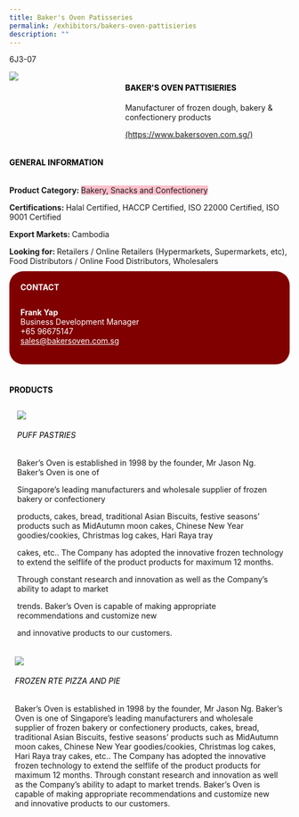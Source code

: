 ```yaml
---
title: Baker's Oven Patisseries
permalink: /exhibitors/bakers-oven-pattisieries
description: ""
---
```



<head>
	<div class="flex-paragraph">
		<!--hi there! this is a comment and will provide you with instructional guides-->
		<!--insert booth number here!-->
		<p style="text-transform: uppercase">6j3-07</p></div>
			<div class="flex-container" style="display: flex; flex-wrap: wrap;">
				<!--insert DOWNLOAD link of company logo between the " marks!-->
			<div class="card sgds" style="flex: 1 1 40%; display: block;"><img src="https://drive.google.com/uc?id=1XEVGFLFwTc5mQsDCnsrgYXKTl6sCOnAk&export=download"></div>
	<div class="card-sgds" style="flex: 1 1 58%; display: block; margin-left: 3px">
		<h4 style="text-transform: uppercase; color: black;"><!--insert the exhibitor's name between the <b> tags here--><b>Baker's Oven Pattisieries</b></h4><!--insert the exhibitor's description between the <p> tags here-->
		<p>Manufacturer of frozen dough, bakery & confectionery products</p>
		<!--insert the exhibitor's website link, making sure there is "https:// www." present please. make sure the entire https link goes in between the " marks-->
		<p><a href="[https://www.bakersoven.com.sg](https://www.bakersoven.com.sg/" target="_blank"><!--insert the www website link here (no need for https)-->(https://www.bakersoven.com.sg/)</a></p>
	</div>
</div>
</head>

<body>
	<h4 style="text-transform: uppercase; color: black;"><b>General Information</b></h4>
		<div class="flex-container" style="display: flex; flex-wrap: wrap;">
			<div class="card sgds" style="flex: 1 1 65%; display: block; align-self: stretch">
			<div class="flex-paragraph">
			<p><b>Product Category: </b><span style=" background-color: pink; border-radius: 10 px;"><!--insert the exhibitor's pdt cat between the <p> tags here-->Bakery, Snacks and Confectionery</span></p> 
				<p><b>Certifications: </b><!--insert all the exhibitor's certifications between the </b> and </p> here-->Halal Certified, HACCP Certified, ISO 22000 Certified, ISO 9001 Certified</p>
			<p><b>Export Markets: </b><!--insert all the exhibitor's export markets between the </b> and </p> here-->Cambodia</p>
			<p style="margin-bottom: 10px;"><b>Looking for: </b><!--insert all the exhibitor's potential business partners between the </b> and </p> here-->Retailers / Online Retailers (Hypermarkets, Supermarkets, etc), Food Distributors / Online Food Distributors, Wholesalers</p>
			</div>
		</div>
		<div class="card sgds" style="flex: 1 1 35%; padding: 10px; display: block; background-color: maroon; border-radius: 25px; align-self: center;">
		<h4 style="color: white; margin-top: 10px; margin-left: 10px;">CONTACT</h4>
		<div class="flex-paragraph">
			<!--replace with exhibitor's: -->
			<p style="padding: 10px; color: white;"><b><!-- POC name-->Frank Yap</b><br><!-- designation-->Business Development Manager<br><!--contact number-->+65 96675147<br><!-- for linking purposes, insert their email after "mailto:"...--><a href="mailto:sales@bakersoven.com.sg" style="color: white;"><!--...and also include the display email before </a> here-->sales@bakersoven.com.sg</a></p>
		</div>
			</div>
		</div>
	<br>
		<h4 style="text-transform: uppercase; color: black;"><b>products</b></h4>
<div style="display: flex; flex-wrap: wrap;">
  <div class="card sgds" style="flex: 1 1 47%; margin: 10px; display: block;"><!--insert the exhibitor's DOWNLOAD image for product between the " marks here-->
	<div class="flex-image" style="display: block;"><img src="https://drive.google.com/uc?id=1UlEL5yLBd7Hyov0An25HdWSkFLg9q6lj&export=download"></div>
	<div class="flex-paragraph">
		<h6 style="text-transform: uppercase; color: black;"><!--insert product name before </h6> and product description after <p>-->Puff Pastries</h6>
		<p>Baker’s Oven is established in 1998 by the founder, Mr Jason Ng. Baker’s Oven is one of

Singapore’s leading manufacturers and wholesale supplier of frozen bakery or confectionery

products, cakes, bread, traditional Asian Biscuits, festive seasons’ products such as MidAutumn moon cakes, Chinese New Year goodies/cookies, Christmas log cakes, Hari Raya tray

cakes, etc.. The Company has adopted the innovative frozen technology to extend the selflife of the product products for maximum 12 months.

Through constant research and innovation as well as the Company’s ability to adapt to market

trends. Baker’s Oven is capable of making appropriate recommendations and customize new

and innovative products to our customers.




</p></div>
	</div>
		<div class="card sgds" style="flex: 1 1 47%; margin: 10px; display: block;">
		<div class="flex-image" style="display: block;"><img src="https://drive.google.com/uc?id=1UG5eMFa6RXIdflJX0SX1EucN7DMr1hoj&export=download"></div>
	<div class="flex-paragraph">
		<h6 style="text-transform: uppercase; color: black;">  
Frozen RTE Pizza and Pie</h6>
		<p>Baker’s Oven is established in 1998 by the founder, Mr Jason Ng. Baker’s Oven is one of 
Singapore’s leading manufacturers and wholesale supplier of frozen bakery or confectionery 
products, cakes, bread, traditional Asian Biscuits, festive seasons’ products such as MidAutumn moon cakes, Chinese New Year goodies/cookies, Christmas log cakes, Hari Raya tray 
cakes, etc.. The Company has adopted the innovative frozen technology to extend the selflife of the product products for maximum 12 months. 
Through constant research and innovation as well as the Company’s ability to adapt to market 
trends. Baker’s Oven is capable of making appropriate recommendations and customize new 
and innovative products to our customers.


</p></div>
	</div>
	</div>
</body>